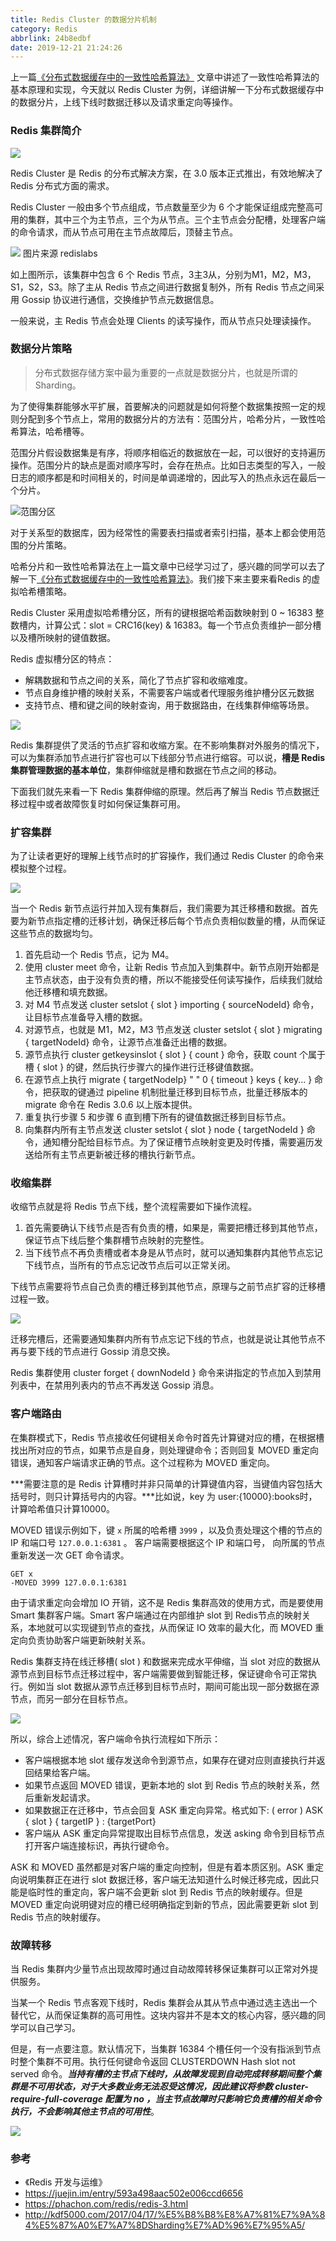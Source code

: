 ```yaml
---
title: Redis Cluster 的数据分片机制
category: Redis
abbrlink: 24b8edbf
date: 2019-12-21 21:24:26
---
```

上一篇[《分布式数据缓存中的一致性哈希算法》](https://mp.weixin.qq.com/s/IkQYqnaO2lLmDunzlYvqPg)
文章中讲述了一致性哈希算法的基本原理和实现，今天就以 Redis Cluster 为例，详细讲解一下分布式数据缓存中的数据分片，上线下线时数据迁移以及请求重定向等操作。

### Redis 集群简介
![](/images/19_1221/7_image1.webp)

Redis Cluster 是 Redis 的分布式解决方案，在 3.0 版本正式推出，有效地解决了 Redis 分布式方面的需求。

Redis Cluster 一般由多个节点组成，节点数量至少为 6 个才能保证组成完整高可用的集群，其中三个为主节点，三个为从节点。三个主节点会分配槽，处理客户端的命令请求，而从节点可用在主节点故障后，顶替主节点。

![](/images/19_1221/7_image2.webp)
图片来源 redislabs

如上图所示，该集群中包含 6 个 Redis 节点，3主3从，分别为M1，M2，M3，S1，S2，S3。除了主从 Redis 节点之间进行数据复制外，所有 Redis 节点之间采用 Gossip 协议进行通信，交换维护节点元数据信息。

一般来说，主 Redis 节点会处理 Clients 的读写操作，而从节点只处理读操作。

### 数据分片策略

> 分布式数据存储方案中最为重要的一点就是数据分片，也就是所谓的 Sharding。

为了使得集群能够水平扩展，首要解决的问题就是如何将整个数据集按照一定的规则分配到多个节点上，常用的数据分片的方法有：范围分片，哈希分片，一致性哈希算法，哈希槽等。


范围分片假设数据集是有序，将顺序相临近的数据放在一起，可以很好的支持遍历操作。范围分片的缺点是面对顺序写时，会存在热点。比如日志类型的写入，一般日志的顺序都是和时间相关的，时间是单调递增的，因此写入的热点永远在最后一个分片。

![范围分区](/images/19_1221/7_image3.webp)


对于关系型的数据库，因为经常性的需要表扫描或者索引扫描，基本上都会使用范围的分片策略。

哈希分片和一致性哈希算法在上一篇文章中已经学习过了，感兴趣的同学可以去了解一下[《分布式数据缓存中的一致性哈希算法》](https://mp.weixin.qq.com/s/IkQYqnaO2lLmDunzlYvqPg)。我们接下来主要来看Redis 的虚拟哈希槽策略。

Redis Cluster 采用虚拟哈希槽分区，所有的键根据哈希函数映射到 0 ~ 16383 整数槽内，计算公式：slot = CRC16(key) & 16383。每一个节点负责维护一部分槽以及槽所映射的键值数据。

Redis 虚拟槽分区的特点：
- 解耦数据和节点之间的关系，简化了节点扩容和收缩难度。
- 节点自身维护槽的映射关系，不需要客户端或者代理服务维护槽分区元数据
- 支持节点、槽和键之间的映射查询，用于数据路由，在线集群伸缩等场景。


![](/images/19_1221/7_image4.webp)

Redis 集群提供了灵活的节点扩容和收缩方案。在不影响集群对外服务的情况下，可以为集群添加节点进行扩容也可以下线部分节点进行缩容。可以说，**槽是 Redis 集群管理数据的基本单位**，集群伸缩就是槽和数据在节点之间的移动。

下面我们就先来看一下 Redis 集群伸缩的原理。然后再了解当 Redis 节点数据迁移过程中或者故障恢复时如何保证集群可用。


### 扩容集群

为了让读者更好的理解上线节点时的扩容操作，我们通过 Redis Cluster 的命令来模拟整个过程。


![](/images/19_1221/7_image5.webp)


当一个 Redis 新节点运行并加入现有集群后，我们需要为其迁移槽和数据。首先要为新节点指定槽的迁移计划，确保迁移后每个节点负责相似数量的槽，从而保证这些节点的数据均匀。

1) 首先启动一个 Redis 节点，记为 M4。
2) 使用 cluster meet 命令，让新 Redis 节点加入到集群中。新节点刚开始都是主节点状态，由于没有负责的槽，所以不能接受任何读写操作，后续我们就给他迁移槽和填充数据。
3) 对 M4 节点发送 cluster setslot { slot } importing { sourceNodeId} 命令，让目标节点准备导入槽的数据。
4) 对源节点，也就是 M1，M2，M3 节点发送 cluster setslot { slot } migrating { targetNodeId} 命令，让源节点准备迁出槽的数据。
5) 源节点执行 cluster getkeysinslot { slot } { count } 命令，获取 count 个属于槽 { slot } 的键，然后执行步骤六的操作进行迁移键值数据。
6) 在源节点上执行 migrate { targetNodeIp} " " 0 { timeout } keys { key... } 命令，把获取的键通过 pipeline 机制批量迁移到目标节点，批量迁移版本的 migrate 命令在 Redis 3.0.6 以上版本提供。
7) 重复执行步骤 5 和步骤 6 直到槽下所有的键值数据迁移到目标节点。
8) 向集群内所有主节点发送 cluster setslot { slot } node { targetNodeId } 命令，通知槽分配给目标节点。为了保证槽节点映射变更及时传播，需要遍历发送给所有主节点更新被迁移的槽执行新节点。



### 收缩集群

收缩节点就是将 Redis 节点下线，整个流程需要如下操作流程。

1) 首先需要确认下线节点是否有负责的槽，如果是，需要把槽迁移到其他节点，保证节点下线后整个集群槽节点映射的完整性。
2) 当下线节点不再负责槽或者本身是从节点时，就可以通知集群内其他节点忘记下线节点，当所有的节点忘记改节点后可以正常关闭。

下线节点需要将节点自己负责的槽迁移到其他节点，原理与之前节点扩容的迁移槽过程一致。

![](/images/19_1221/7_image6.webp)

迁移完槽后，还需要通知集群内所有节点忘记下线的节点，也就是说让其他节点不再与要下线的节点进行 Gossip 消息交换。

Redis 集群使用 cluster forget { downNodeId } 命令来讲指定的节点加入到禁用列表中，在禁用列表内的节点不再发送 Gossip 消息。


### 客户端路由


在集群模式下，Redis 节点接收任何键相关命令时首先计算键对应的槽，在根据槽找出所对应的节点，如果节点是自身，则处理键命令；否则回复 MOVED 重定向错误，通知客户端请求正确的节点。这个过程称为 MOVED 重定向。


***需要注意的是 Redis 计算槽时并非只简单的计算键值内容，当键值内容包括大括号时，则只计算括号内的内容。***比如说，key 为 user:{10000}:books时，计算哈希值只计算10000。

MOVED 错误示例如下，键 `x` 所属的哈希槽 `3999` ，以及负责处理这个槽的节点的 IP 和端口号 `127.0.0.1:6381` 。 客户端需要根据这个 IP 和端口号， 向所属的节点重新发送一次 GET 命令请求。

```
GET x
-MOVED 3999 127.0.0.1:6381
```


由于请求重定向会增加 IO 开销，这不是 Redis 集群高效的使用方式，而是要使用 Smart 集群客户端。Smart 客户端通过在内部维护 slot 到 Redis节点的映射关系，本地就可以实现键到节点的查找，从而保证 IO 效率的最大化，而 MOVED 重定向负责协助客户端更新映射关系。


Redis 集群支持在线迁移槽( slot ) 和数据来完成水平伸缩，当 slot 对应的数据从源节点到目标节点迁移过程中，客户端需要做到智能迁移，保证键命令可正常执行。例如当 slot 数据从源节点迁移到目标节点时，期间可能出现一部分数据在源节点，而另一部分在目标节点。

![](/images/19_1221/7_image7.webp)

所以，综合上述情况，客户端命令执行流程如下所示：

- 客户端根据本地 slot 缓存发送命令到源节点，如果存在键对应则直接执行并返回结果给客户端。
- 如果节点返回 MOVED 错误，更新本地的 slot 到 Redis 节点的映射关系，然后重新发起请求。
- 如果数据正在迁移中，节点会回复 ASK 重定向异常。格式如下: ( error ) ASK { slot } { targetIP } : {targetPort}
- 客户端从 ASK 重定向异常提取出目标节点信息，发送 asking 命令到目标节点打开客户端连接标识，再执行键命令。

ASK 和 MOVED 虽然都是对客户端的重定向控制，但是有着本质区别。ASK 重定向说明集群正在进行 slot 数据迁移，客户端无法知道什么时候迁移完成，因此只能是临时性的重定向，客户端不会更新 slot 到 Redis 节点的映射缓存。但是 MOVED 重定向说明键对应的槽已经明确指定到新的节点，因此需要更新 slot 到 Redis 节点的映射缓存。


### 故障转移

当 Redis 集群内少量节点出现故障时通过自动故障转移保证集群可以正常对外提供服务。

当某一个 Redis 节点客观下线时，Redis 集群会从其从节点中通过选主选出一个替代它，从而保证集群的高可用性。这块内容并不是本文的核心内容，感兴趣的同学可以自己学习。

但是，有一点要注意。默认情况下，当集群 16384 个槽任何一个没有指派到节点时整个集群不可用。执行任何键命令返回 CLUSTERDOWN Hash slot not served 命令。***当持有槽的主节点下线时，从故障发现到自动完成转移期间整个集群是不可用状态，对于大多数业务无法忍受这情况，因此建议将参数 cluster-require-full-coverage 配置为 no ，当主节点故障时只影响它负责槽的相关命令执行，不会影响其他主节点的可用性***。


![](/images/logo.webp)



### 参考
- 《Redis 开发与运维》
- https://juejin.im/entry/593a498aac502e006ccd6656
- https://phachon.com/redis/redis-3.html
- http://kdf5000.com/2017/04/17/%E5%B8%B8%E8%A7%81%E7%9A%84%E5%87%A0%E7%A7%8DSharding%E7%AD%96%E7%95%A5/
